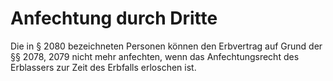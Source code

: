 # Anfechtung durch Dritte

Die in § 2080 bezeichneten Personen können den Erbvertrag auf Grund der §§ 2078, 2079 nicht mehr anfechten, wenn das Anfechtungsrecht des Erblassers zur Zeit des Erbfalls erloschen ist.